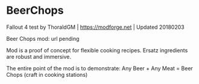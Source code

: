 # BeerChops
Fallout 4 test by ThoraldGM | https://modforge.net | Updated 20180203

Beer Chops mod: url pending

Mod is a proof of concept for flexible cooking recipes. Ersatz ingredients are robust and immersive.

The entire point of the mod is to demonstrate: Any Beer + Any Meat = Beer Chops (craft in cooking stations)
